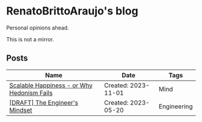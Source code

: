 # RenatoBrittoAraujo's blog

Personal opinions ahead.

This is not a mirror.

## Posts

| Name                                                                     | Date                | Tags |
| ------------------------------------------------------------------------ | ------------------- | ---- |
| [Scalable Happiness - or Why Hedonism Fails](mind/scalable_happiness.md) | Created: 2023-11-01 | Mind |
| [[DRAFT] The Engineer's Mindset](engineering/the_engineers_mindset.md) | Created: 2023-05-20 | Engineering |


